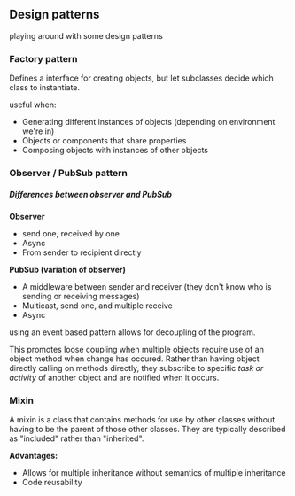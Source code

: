 ## Design patterns

playing around with some design patterns 

        

### Factory pattern
        
Defines a interface for creating objects, but let subclasses decide which class to
instantiate.

useful when:  

- Generating different instances of objects (depending on environment we're in)
- Objects or components that share properties  
- Composing objects with instances of other objects  
        

        

### Observer / PubSub pattern

##### Differences between observer and PubSub

**Observer** 
- send one, received by one
- Async
- From sender to recipient directly

**PubSub (variation of observer)**

- A middleware between sender and receiver (they don't know who is sending or receiving messages)
- Multicast, send one, and multiple receive
- Async

using an event based pattern allows for decoupling of the program.

This promotes loose coupling when multiple objects require use of an object
method when change has occured. Rather than having object directly calling on methods
directly, they subscribe to specific *task or activity* of another object and are 
notified when it occurs.

        

        
### Mixin 

A mixin is a class that contains methods for use by other classes without having to be
the parent of those other classes. They are typically described as "included" rather than "inherited".

**Advantages:**  

- Allows for multiple inheritance without semantics of multiple inheritance
- Code reusability



